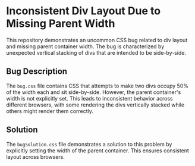 # Inconsistent Div Layout Due to Missing Parent Width

This repository demonstrates an uncommon CSS bug related to div layout and missing parent container width. The bug is characterized by unexpected vertical stacking of divs that are intended to be side-by-side.

## Bug Description

The `bug.css` file contains CSS that attempts to make two divs occupy 50% of the width each and sit side-by-side. However, the parent container's width is not explicitly set. This leads to inconsistent behavior across different browsers, with some rendering the divs vertically stacked while others might render them correctly.

## Solution

The `bugSolution.css` file demonstrates a solution to this problem by explicitly setting the width of the parent container.  This ensures consistent layout across browsers.